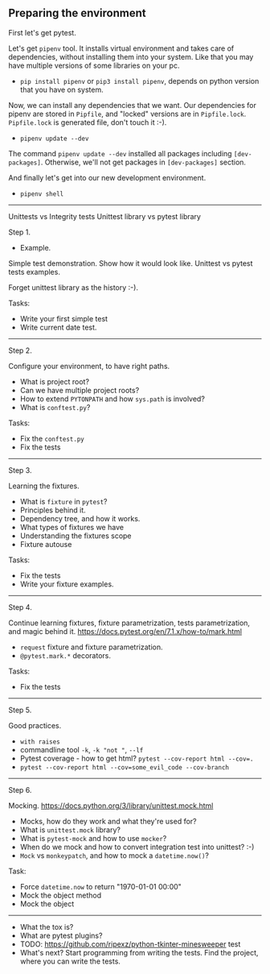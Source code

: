 Preparing the environment
-------------------------

First let's get pytest.

Let's get `pipenv` tool. It installs virtual environment and takes care of dependencies, without installing them into your system. Like that you may have multiple versions of some libraries on your pc.

- `pip install pipenv` or `pip3 install pipenv`, depends on python version that you have on system.

Now, we can install any dependencies that we want. Our dependencies for pipenv are stored in `Pipfile`, and "locked" versions are in `Pipfile.lock`.
`Pipfile.lock` is generated file, don't touch it :-).
- `pipenv update --dev`

The command `pipenv update --dev` installed all packages including `[dev-packages]`. Otherwise, we'll not get packages in `[dev-packages]` section.

And finally let's get into our new development environment.

- `pipenv shell`

________________________________________________________

Unittests vs Integrity tests
Unittest library vs pytest library

Step 1.

- Example.

Simple test demonstration. Show how it would look like. Unittest vs pytest tests examples.

Forget unittest library as the history :-).

Tasks:

- Write your first simple test
- Write current date test.

________________________________________________________

Step 2.

Configure your environment, to have right paths.

- What is project root?
- Can we have multiple project roots?
- How to extend `PYTONPATH` and how `sys.path` is involved?
- What is `conftest.py`?

Tasks:

- Fix the `conftest.py`
- Fix the tests

________________________________________________________

Step 3.

Learning the fixtures.

- What is `fixture` in `pytest`?
- Principles behind it.
- Dependency tree, and how it works.
- What types of fixtures we have
- Understanding the fixtures scope
- Fixture autouse

Tasks:

- Fix the tests
- Write your fixture examples.

________________________________________________________

Step 4.

Continue learning fixtures, fixture parametrization, tests parametrization, and magic behind it.
https://docs.pytest.org/en/7.1.x/how-to/mark.html

- `request` fixture and fixture parametrization.
- `@pytest.mark.*` decorators.

Tasks:

- Fix the tests

________________________________________________________

Step 5.

Good practices.

- `with raises`
- commandline tool `-k`, `-k "not "`, `--lf`
- Pytest coverage - how to get html? `pytest --cov-report html --cov=.`
- `pytest --cov-report html --cov=some_evil_code --cov-branch`

________________________________________________________

Step 6. 

Mocking.
https://docs.python.org/3/library/unittest.mock.html

- Mocks, how do they work and what they're used for?
- What is `unittest.mock` library?
- What is `pytest-mock` and how to use `mocker`?
- When do we mock and how to convert integration test into unittest? :-)
- `Mock` vs `monkeypatch`, and how to mock a `datetime.now()`?

Task:

- Force `datetime.now` to return "1970-01-01 00:00"
- Mock the object method
- Mock the object

________________________________________________________

- What the tox is?
- What are pytest plugins?
- TODO: https://github.com/ripexz/python-tkinter-minesweeper test
- What's next? Start programming from writing the tests. Find the project, where you can write the tests.
